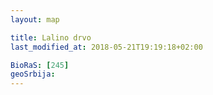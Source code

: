 ```yaml
---
layout: map

title: Lalino drvo
last_modified_at: 2018-05-21T19:19:18+02:00

BioRaS: [245]
geoSrbija:
---
```

